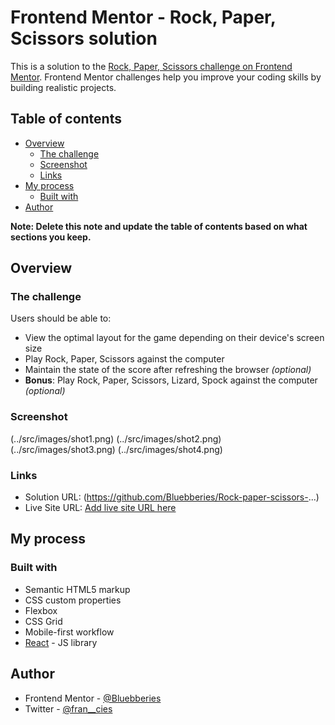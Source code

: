 # Frontend Mentor - Rock, Paper, Scissors solution

This is a solution to the [Rock, Paper, Scissors challenge on Frontend Mentor](https://www.frontendmentor.io/challenges/rock-paper-scissors-game-pTgwgvgH). Frontend Mentor challenges help you improve your coding skills by building realistic projects. 

## Table of contents

- [Overview](#overview)
  - [The challenge](#the-challenge)
  - [Screenshot](#screenshot)
  - [Links](#links)
- [My process](#my-process)
  - [Built with](#built-with)
- [Author](#author)

**Note: Delete this note and update the table of contents based on what sections you keep.**

## Overview

### The challenge

Users should be able to:

- View the optimal layout for the game depending on their device's screen size
- Play Rock, Paper, Scissors against the computer
- Maintain the state of the score after refreshing the browser _(optional)_
- **Bonus**: Play Rock, Paper, Scissors, Lizard, Spock against the computer _(optional)_

### Screenshot

(../src/images/shot1.png)
(../src/images/shot2.png)
(../src/images/shot3.png)
(../src/images/shot4.png)

### Links

- Solution URL: (https://github.com/Bluebberies/Rock-paper-scissors-...)
- Live Site URL: [Add live site URL here](https://frontendrockpaperscissors.netlify.app/)

## My process

### Built with

- Semantic HTML5 markup
- CSS custom properties
- Flexbox
- CSS Grid
- Mobile-first workflow
- [React](https://reactjs.org/) - JS library

## Author

- Frontend Mentor - [@Bluebberies](https://www.frontendmentor.io/profile/Bluebberies)
- Twitter - [@fran__cies](https://twitter.com/fran__cies)

